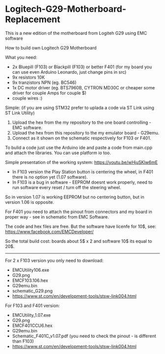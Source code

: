 # Logitech-G29-Motherboard-Replacement
This is a new edition of the motherboard from Logiteh G29 using EMC software

How to build own Logitech G29 Motherboard

What you need:
- 2x Bluepill (F103) or Blackpill (F103) or better F401 (for my board you can use even Arduino Leonardo, just change pins in src)
- 9x resistors 10K
- 9x tranzistors NPN (eg. BC546)
- 1x DC motor driver (eg. BTS7960B, CYTRON MD30C or cheaper some driver for couple Amps for couple $)
- couple wires :)

Simple:
(if you are using STM32 prefer to uplada a code via ST Link using ST Link Utility)
1. Upload the hex from the my repository to the one board controlling - EMC software.
2. Upload the hex from this repository to the my emulator board - G29emu.
3. Connect as it shown on the schematic respectively for F103 or F401.

To bulid a code just use the Arduino ide and paste a code from main.cpp and attach the libraries. You can use platform io too.

Simple presentation of the working system:
https://youtu.be/wHjuSKlw6mE

- In F103 version the Play Station button is centering the wheel, in F401 there is no option yet (1.07 software).
- In F103 is a bug in software - EEPROM doesnt work properly, need to run software every reset / turn off the steering wheel.

So in version 1.07 is working EEPROM but no centering button, but in version 1.06 is opposite.

For F401 you need to attach the pinout from connectors and my board in proper way - see in schematic from EMC Software.

The code and hex files are free.
But the software have licenfe for 10$, see: https://www.facebook.com/EMCDeveloper/

So the total build cost: boards about 5$ x 2 and software 10$ its equal to 20$.

---

For 2 x F103 version you only need to download:
- EMCUtility106.exe
- G29.png
- EMCF103.106.hex
- G29emu.bin
- schematic_G29.png
- https://www.st.com/en/development-tools/stsw-link004.html

For F103 and F401 version:
- EMCUtility_1.07.exe
- G29.png
- EMCF401CCU6.hex
- G29emu.bin
- Schematic_F401C_v1.07.pdf (you need to check the pinout - is different than F103)
- https://www.st.com/en/development-tools/stsw-link004.html
